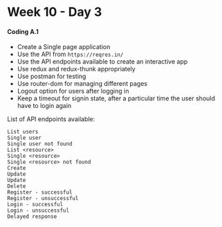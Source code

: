 # Week 10 - Day 3

#### Coding A.1

- Create a Single page application
- Use the API from `https://reqres.in/`
- Use the API endpoints available to create an interactive app
- Use redux and redux-thunk appropriately
- Use postman for testing
- Use router-dom for managing different pages
- Logout option for users after logging in
- Keep a timeout for signin state, after a particular time the user should have to login again


List of API endpoints available:

    List users
    Single user
    Single user not found
    List <resource>
    Single <resource>
    Single <resource> not found
    Create
    Update
    Update
    Delete
    Register - successful
    Register - unsuccessful
    Login - successful
    Login - unsuccessful
    Delayed response